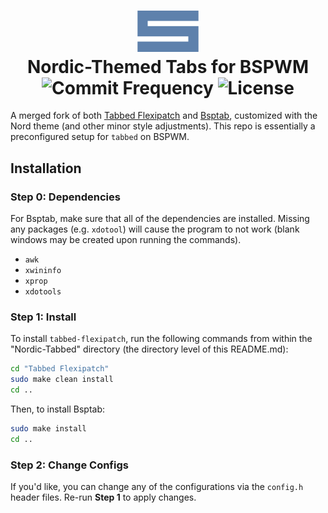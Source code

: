 
<h1 align="center">
  <img src="https://github.com/Hudson-Liu/Nordic-Tabbed/blob/master/suckless_logo.png" width="20%">
  <br>
  Nordic-Themed Tabs for BSPWM
  <br>
  <img src="https://img.shields.io/github/commit-activity/y/Hudson-Liu/Nordic-Tabbed?style=for-the-badge&labelColor=%234c566a&color=%235e81ac" alt="Commit Frequency">
  <img src="https://img.shields.io/github/license/Hudson-Liu/Nordic-Tabbed?style=for-the-badge&labelColor=%234c566a&color=%235e81ac" alt="License">
</h1>

A merged fork of both [Tabbed Flexipatch](https://github.com/bakkeby/tabbed-flexipatch) and [Bsptab](https://github.com/albertored11/bsptab), customized with the Nord theme (and other minor style adjustments). This repo is essentially a preconfigured setup for `tabbed` on BSPWM.

## Installation
### Step 0: Dependencies
For Bsptab, make sure that all of the dependencies are installed. Missing any packages (e.g. `xdotool`) will cause the program to not work (blank windows may be created upon running the commands).
- `awk`
- `xwininfo`
- `xprop`
- `xdotools`
### Step 1: Install 
To install `tabbed-flexipatch`, run the following commands from within the "Nordic-Tabbed" directory (the directory level of this README.md):
```bash
cd "Tabbed Flexipatch"
sudo make clean install
cd ..
```
Then, to install Bsptab:
```bash
sudo make install
cd ..
```
### Step 2: Change Configs
If you'd like, you can change any of the configurations via the `config.h` header files. Re-run **Step 1** to apply changes.
